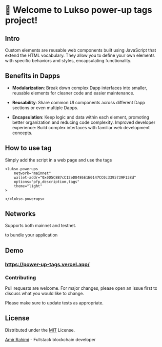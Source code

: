 # 🚀 Welcome to Lukso power-up tags project!

## Intro
Custom elements are reusable web components built using JavaScript that extend the HTML vocabulary. They allow you to define your own elements with specific behaviors and styles, encapsulating functionality.

## Benefits in Dapps
- **Modularization**: 
Break down complex Dapp interfaces into smaller, reusable elements for cleaner code and easier maintenance.

- **Reusability**: Share common UI components across different Dapp sections or even multiple Dapps.

- **Encapsulation**: Keep logic and data within each element, promoting better organization and reducing code complexity.
Improved developer experience: Build complex interfaces with familiar web development concepts.


## How to use tag
Simply add the script in a web page and use the tags

```
<lukso-powerups
    network="mainnet" 
    wallet-addr="0x0D5C8B7cC12eD8486E1E0147CC0c3395739F138d"
    options="pfp,description,tags"
    theme="light"
>

</<lukso-powerups>
```

## Networks
Supports both mainnet and testnet.

to bundle your application

## Demo
### https://power-up-tags.vercel.app/

### Contributing

Pull requests are welcome. For major changes, please open an issue first to discuss what you would like to change.

Please make sure to update tests as appropriate.

## License

Distributed under the [MIT](https://choosealicense.com/licenses/mit/) License.

[Amir Rahimi](https://universallink.me/u/atenyun) - Fullstack blockchain developer
